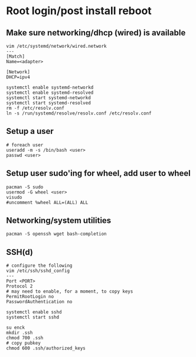 # Root login/post install reboot

## Make sure networking/dhcp (wired) is available
```
vim /etc/systemd/network/wired.network
---
[Match]
Name=<adapter>

[Network]
DHCP=ipv4
```

```
systemctl enable systemd-networkd
systemctl enable systemd-resolved
systemctl start systemd-networkd
systemctl start systemd-resolved
rm -f /etc/resolv.conf
ln -s /run/systemd/resolve/resolv.conf /etc/resolv.conf
```

## Setup a user
```
# foreach user
useradd -m -s /bin/bash <user>
passwd <user>
```

## Setup user sudo'ing for wheel, add user to wheel
```
pacman -S sudo
usermod -G wheel <user>
visudo
#uncomment %wheel ALL=(ALL) ALL
```

## Networking/system utilities
```
pacman -S openssh wget bash-completion
```

## SSH(d)
```
# configure the following
vim /etc/ssh/sshd_config
---
Port <PORT>
Protocol 2
# may need to enable, for a moment, to copy keys
PermitRootLogin no
PasswordAuthentication no
```

```
systemctl enable sshd
systemctl start sshd
```

```
su enck
mkdir .ssh
chmod 700 .ssh
# copy pubkey
chmod 600 .ssh/authorized_keys
```
